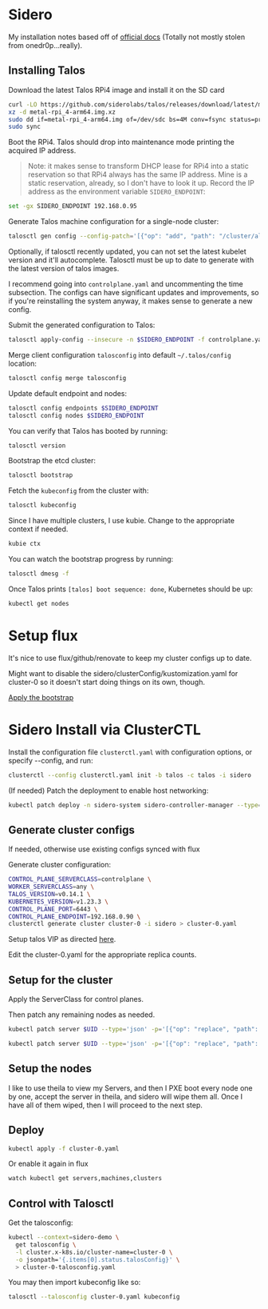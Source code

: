 # Sidero

My installation notes based off of [official docs](https://www.sidero.dev/v0.5/guides/sidero-on-rpi4/) (Totally not mostly stolen from onedr0p...really).

## Installing Talos

Download the latest Talos RPi4 image and install it on the SD card
```sh
curl -LO https://github.com/siderolabs/talos/releases/download/latest/metal-rpi_4-arm64.img.xz
xz -d metal-rpi_4-arm64.img.xz
sudo dd if=metal-rpi_4-arm64.img of=/dev/sdc bs=4M conv=fsync status=progress
sudo sync
```

Boot the RPi4. Talos should drop into maintenance mode printing the acquired IP address.
> Note: it makes sense to transform DHCP lease for RPi4 into a static reservation so that RPi4 always has the same IP address.
Mine is a static reservation, already, so I don't have to look it up.
Record the IP address as the environment variable `SIDERO_ENDPOINT`:

```sh
set -gx SIDERO_ENDPOINT 192.168.0.95
```

Generate Talos machine configuration for a single-node cluster:

```sh
talosctl gen config --config-patch='[{"op": "add", "path": "/cluster/allowSchedulingOnMasters", "value": true},{"op": "replace", "path": "/machine/install/disk", "value": "/dev/mmcblk0"},{"op": "replace", "path": "/machine/kubelet/image", "value": "ghcr.io/siderolabs/kubelet:v1.26.0"}]' sidero https://$SIDERO_ENDPOINT:6443/
```
Optionally, if talosctl recently updated, you can not set the latest kubelet version and it'll autocomplete.
Talosctl must be up to date to generate with the latest version of talos images.

I recommend going into `controlplane.yaml` and uncommenting the time subsection.
The configs can have significant updates and improvements, so if you're reinstalling the system anyway, it makes sense to generate a new config.

Submit the generated configuration to Talos:

```sh
talosctl apply-config --insecure -n $SIDERO_ENDPOINT -f controlplane.yaml
```

Merge client configuration `talosconfig` into default `~/.talos/config` location:

```sh
talosctl config merge talosconfig
```

Update default endpoint and nodes:

```sh
talosctl config endpoints $SIDERO_ENDPOINT
talosctl config nodes $SIDERO_ENDPOINT
```

You can verify that Talos has booted by running:

```sh
talosctl version
```

Bootstrap the etcd cluster:

```sh
talosctl bootstrap
```

Fetch the `kubeconfig` from the cluster with:

```sh
talosctl kubeconfig
```

Since I have multiple clusters, I use kubie. Change to the appropriate context if needed.
```sh
kubie ctx
```

You can watch the bootstrap progress by running:

```sh
talosctl dmesg -f
```

Once Talos prints `[talos] boot sequence: done`, Kubernetes should be up:

```sh
kubectl get nodes
```

# Setup flux
It's nice to use flux/github/renovate to keep my cluster configs up to date.

Might want to disable the sidero/clusterConfig/kustomization.yaml for cluster-0 so it doesn't start doing things on its own, though.

[Apply the bootstrap](/cluster/bootstrap/readme.md)

# Sidero Install via ClusterCTL
Install the configuration file `clusterctl.yaml` with configuration options, or specify --config, and run:
```sh
clusterctl --config clusterctl.yaml init -b talos -c talos -i sidero
```

(If needed) Patch the deployment to enable host networking:

```sh
kubectl patch deploy -n sidero-system sidero-controller-manager --type='json' -p='[{"op": "add", "path": "/spec/template/spec/hostNetwork", "value": true}]'
```


## Generate cluster configs

If needed, otherwise use existing configs synced with flux

Generate cluster configuration:
```sh
CONTROL_PLANE_SERVERCLASS=controlplane \
WORKER_SERVERCLASS=any \
TALOS_VERSION=v0.14.1 \
KUBERNETES_VERSION=v1.23.3 \
CONTROL_PLANE_PORT=6443 \
CONTROL_PLANE_ENDPOINT=192.168.0.90 \
clusterctl generate cluster cluster-0 -i sidero > cluster-0.yaml
```

Setup talos VIP as directed [here](https://www.sidero.dev/docs/v0.4/resource-configuration/metadata/#talos-machine-configuration).

Edit the cluster-0.yaml for the appropriate replica counts.

## Setup for the cluster

Apply the ServerClass for control planes.

Then patch any remaining nodes as needed.

```sh
kubectl patch server $UID --type='json' -p='[{"op": "replace", "path": "/machine/install", "value": {"disk": "/dev/sda"} }]'
```

```sh
kubectl patch server $UID --type='json' -p='[{"op": "replace", "path": "/spec/accepted", "value": true}]'
```

## Setup the nodes

I like to use theila to view my Servers, and then I PXE boot every node one by one, accept the server in theila, and sidero will wipe them all. Once I have all of them wiped, then I will proceed to the next step.

## Deploy

```sh
kubectl apply -f cluster-0.yaml
```
Or enable it again in flux

```sh
watch kubectl get servers,machines,clusters
```


## Control with Talosctl

Get the talosconfig:
```sh
kubectl --context=sidero-demo \
  get talosconfig \
  -l cluster.x-k8s.io/cluster-name=cluster-0 \
  -o jsonpath='{.items[0].status.talosConfig}' \
  > cluster-0-talosconfig.yaml
```

You may then import kubeconfig like so:
```sh
talosctl --talosconfig cluster-0.yaml kubeconfig
```

